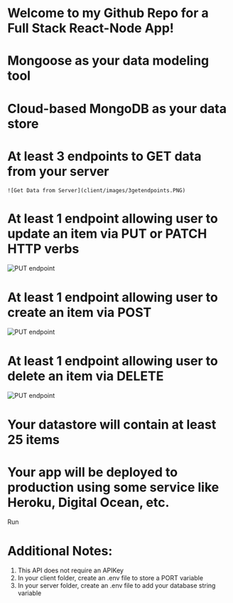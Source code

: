 # Welcome to my Github Repo for a Full Stack React-Node App!

# Mongoose as your data modeling tool


# Cloud-based MongoDB as your data store


# At least 3 endpoints to GET data from your server

	![Get Data from Server](client/images/3getendpoints.PNG)


# At least 1 endpoint allowing user to update an item via PUT or PATCH HTTP verbs

![PUT endpoint](client/images/putrequest.PNG)


# At least 1 endpoint allowing user to create an item via POST


![PUT endpoint](client/images/putrequest.PNG)

# At least 1 endpoint allowing user to delete an item via DELETE

![PUT endpoint](client/images/deleteendpoint.PNG)


# Your datastore will contain at least 25 items




# Your app will be deployed to production using some service like Heroku, Digital Ocean, etc.

Run 


# Additional Notes: 
1. This API does not require an APIKey 
2. In your client folder, create an .env file to store a PORT variable
3. In your server folder, create an .env file to add your database string variable 
